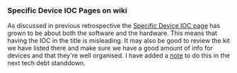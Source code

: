 ### Specific Device IOC Pages on wiki

As discussed in previous retrospective the [Specific Device IOC page](https://github.com/ISISComputingGroup/ibex_developers_manual/wiki/Specific-Device-IOC) has grown to be about both the software and the hardware. This means that having the IOC in the title is misleading. It may also be good to review the kit we have listed there and make sure we have a good amount of info for devices and that they're well organised. I have added a [note](https://github.com/ISISComputingGroup/ibex_developers_manual/wiki/Technical-Debt-Stand-down) to do this in the next tech debt standdown.
